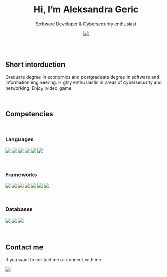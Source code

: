 <h1 align="center">Hi, I’m Aleksandra Geric </h1> 
<p align="center">Software Developer & Cybersecurity enthusiast</p>
<a href="https://linkedin.com/in/ageric"><p align="center"><img src="https://img.shields.io/badge/LinkedIn-0077B5?style=for-the-badge&logo=linkedin&logoColor=white" /></p></a>

<br />
<br />

<h2>Short intorduction</h2>
 
<p>Graduate degree in economics and postgraduate degree in software and information engineering. Highly enthusiastic in areas of cybersecurity and networking. Enjoy :video_game: </p>
 

 <br />

<h2>Competencies</h2>

<br />

<h3>Languages</h3>

<img src="https://img.shields.io/badge/HTML5-E34F26?style=for-the-badge&logo=html5&logoColor=white" /> <img src="https://img.shields.io/badge/CSS3-1572B6?style=for-the-badge&logo=css3&logoColor=white" /> 
<img src="https://img.shields.io/badge/JavaScript-323330?style=for-the-badge&logo=javascript&logoColor=F7DF1E" /> <img src="https://img.shields.io/badge/TypeScript-007ACC?style=for-the-badge&logo=typescript&logoColor=white" />
<img src="https://img.shields.io/badge/PHP-777BB4?style=for-the-badge&logo=php&logoColor=white" /> <img src="https://img.shields.io/badge/Python-FFD43B?style=for-the-badge&logo=python&logoColor=blue" />

<br />

<h3>Frameworks</h3>

<img src="https://img.shields.io/badge/Node%20js-339933?style=for-the-badge&logo=nodedotjs&logoColor=white" /> <img src="https://img.shields.io/badge/Express%20js-000000?style=for-the-badge&logo=express&logoColor=white" />
<img src="https://img.shields.io/badge/next%20js-000000?style=for-the-badge&logo=nextdotjs&logoColor=white"> <img src="https://img.shields.io/badge/Tailwind_CSS-38B2AC?style=for-the-badge&logo=tailwind-css&logoColor=white" />
<img src="https://img.shields.io/badge/Selenium-43B02A?style=for-the-badge&logo=Selenium&logoColor=white" /> <img src="https://img.shields.io/badge/Laravel-FF2D20?style=for-the-badge&logo=laravel&logoColor=white" />
<img src="https://img.shields.io/badge/Symfony-000000?style=for-the-badge&logo=Symfony&logoColor=white" />

<br />

<h3>Databases</h3>

<img src="https://img.shields.io/badge/MySQL-005C84?style=for-the-badge&logo=mysql&logoColor=white" /> <img src="https://img.shields.io/badge/MariaDB-003545?style=for-the-badge&logo=mariadb&logoColor=white" />
<img src="https://img.shields.io/badge/MongoDB-4EA94B?style=for-the-badge&logo=mongodb&logoColor=white" /> 

<br /> 


 
<h2>Contact me</h3>
<p>If you want to contact me or connect with me.</p>
<a href="https://discordapp.com/users/999646644456935475"><img src="https://img.shields.io/badge/Discord-5865F2?style=for-the-badge&logo=discord&logoColor=white" /></a>
 

<!---
gericx/gericx is a ✨ special ✨ repository because its `README.md` (this file) appears on your GitHub profile.
You can click the Preview link to take a look at your changes.
--->
